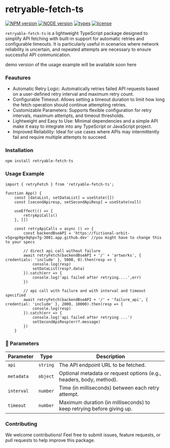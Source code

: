 # retryable-fetch-ts

[![NPM version](https://img.shields.io/badge/npm-v10.7.0-brightgreen)](https://www.npmjs.com/package/ng-react-bridge)
[![NODE version](https://img.shields.io/badge/node-v20.14.0-brightgreen)](https://www.npmjs.com/package/ng-react-bridge)
[![types](https://img.shields.io/badge/types-TypeScript-blue)](https://www.npmjs.com/package/ng-react-bridge)
[![license](https://img.shields.io/github/license/john310897/ng-react-bridge)]()

`retryable-fetch-ts` is a lightweight TypeScript package designed to simplify API fetching with built-in support for automatic retries and configurable timeouts. It is particularly useful in scenarios where network reliability is uncertain, and repeated attempts are necessary to ensure successful API communication.

demo version of the usage example will be available soon here

### Feautures
* Automatic Retry Logic: Automatically retries failed API requests based on a user-defined retry interval and maximum retry count.
* Configurable Timeout: Allows setting a timeout duration to limit how long the fetch operation should continue attempting retries.
* Customizable Parameters: Supports flexible configuration for retry intervals, maximum attempts, and timeout thresholds.
* Lightweight and Easy to Use: Minimal dependencies and a simple API make it easy to integrate into any TypeScript or JavaScript project.
* Improved Reliability: Ideal for use cases where APIs may intermittently fail and require multiple attempts to succeed.

### Installation

```bash 
npm install retryable-fetch-ts
```

### Usage Example

```tsx 
import { retryFetch } from 'retryable-fetch-ts';

function App() {
	const [dataList, setDataList] = useState([])
	const [secondApiresp, setSecondApiResp] = useState(null)

    useEffect(() => {
		retryApiCalls()
	}, [])

    const retryApiCalls = async () => {
		const backendBseAPI = 'https://fictional-orbit-v5gvqp9gx9qhpv7g-3001.app.github.dev' //you might have to change this to your specs

		// direct api call without failure
		await retryFetch(backendBseAPI + '/' + 'artworks', { credentials: 'include' }, 5000, 0).then(resp => {
			console.log(resp)
			setDataList(resp?.data)
		}).catch(err => {
			console.log('api failed after retrying....',err)
		})

		// api call with failure and with interval and timeout specified 
		await retryFetch(backendBseAPI + '/' + 'failure_api', { credential: 'include' }, 2000, 10000).then(resp => {
			console.log(resp)
		}).catch(err => {
			console.log('api failed after retrying ...')
			setSecondApiResp(err?.message)
		})
	}
```

### 🔧 Parameters

| Parameter | Type     | Description                                                                 |
|-----------|----------|-----------------------------------------------------------------------------|
| `api`     | `string` | The API endpoint URL to be fetched.                                         |
| `metadata`| `object` | Optional metadata or request options (e.g., headers, body, method).         |
| `interval`| `number` | Time (in milliseconds) between each retry attempt.                          |
| `timeout` | `number` | Maximum duration (in milliseconds) to keep retrying before giving up.       |

### Contributing

We welcome contributions! Feel free to submit issues, feature requests, or pull requests to help improve this package.
